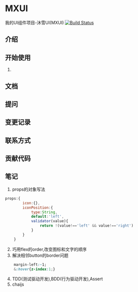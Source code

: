 # MXUI
我的UI组件项目-沐雪UI(MXUI)
[![Build Status](https://www.travis-ci.org/whhjdi/MXUI.svg?branch=master)](https://www.travis-ci.org/whhjdi/MXUI)

## 介绍

## 开始使用
1. 

## 文档

## 提问

## 变更记录

## 联系方式

## 贡献代码





















## 笔记
1. props的对象写法
```javascript
props:{
		icon:{},
		iconPosition:{
			type:String,
			default:'left',
			validator(value){
				return !(value!=='left' && value!=='right')
			}
		}
	}
```
2. 巧用flex的order,改变图标和文字的顺序
3. 解决相邻button的border问题
```css
	margin-left:-1;
	&:hover{z-index:1;}
```
4. TDD(测试驱动开发),BDD(行为驱动开发),Assert
5. chaijs
